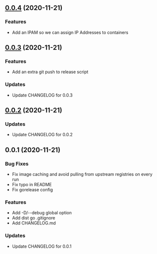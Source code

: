 
<a name="0.0.4"></a>
## [0.0.4](https://github.com/prologic/box/compare/0.0.3...0.0.4) (2020-11-21)

### Features

* Add an IPAM so we can assign IP Addresses to containers


<a name="0.0.3"></a>
## [0.0.3](https://github.com/prologic/box/compare/0.0.2...0.0.3) (2020-11-21)

### Features

* Add an extra git push to release script

### Updates

* Update CHANGELOG for 0.0.3


<a name="0.0.2"></a>
## [0.0.2](https://github.com/prologic/box/compare/0.0.1...0.0.2) (2020-11-21)

### Updates

* Update CHANGELOG for 0.0.2


<a name="0.0.1"></a>
## 0.0.1 (2020-11-21)

### Bug Fixes

* Fix image caching and avoid pulling from upstream registries on every run
* Fix typo in README
* Fix gorelease config

### Features

* Add -D/--debug global option
* Add dist go .gitignore
* Add CHANGELOG.md

### Updates

* Update CHANGELOG for 0.0.1

